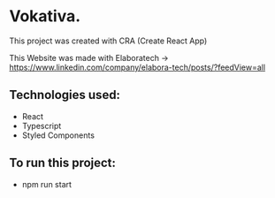 # Vokativa.

This project was created with CRA (Create React App)

This Website was made with Elaboratech -> https://www.linkedin.com/company/elabora-tech/posts/?feedView=all 

## Technologies used:
- React
- Typescript
- Styled Components
 
## To run this project:
- npm run start
